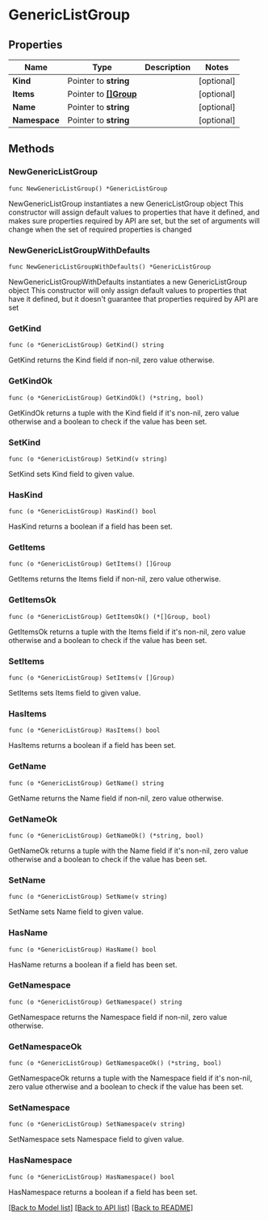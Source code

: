 # GenericListGroup

## Properties

Name | Type | Description | Notes
------------ | ------------- | ------------- | -------------
**Kind** | Pointer to **string** |  | [optional] 
**Items** | Pointer to [**[]Group**](Group.md) |  | [optional] 
**Name** | Pointer to **string** |  | [optional] 
**Namespace** | Pointer to **string** |  | [optional] 

## Methods

### NewGenericListGroup

`func NewGenericListGroup() *GenericListGroup`

NewGenericListGroup instantiates a new GenericListGroup object
This constructor will assign default values to properties that have it defined,
and makes sure properties required by API are set, but the set of arguments
will change when the set of required properties is changed

### NewGenericListGroupWithDefaults

`func NewGenericListGroupWithDefaults() *GenericListGroup`

NewGenericListGroupWithDefaults instantiates a new GenericListGroup object
This constructor will only assign default values to properties that have it defined,
but it doesn't guarantee that properties required by API are set

### GetKind

`func (o *GenericListGroup) GetKind() string`

GetKind returns the Kind field if non-nil, zero value otherwise.

### GetKindOk

`func (o *GenericListGroup) GetKindOk() (*string, bool)`

GetKindOk returns a tuple with the Kind field if it's non-nil, zero value otherwise
and a boolean to check if the value has been set.

### SetKind

`func (o *GenericListGroup) SetKind(v string)`

SetKind sets Kind field to given value.

### HasKind

`func (o *GenericListGroup) HasKind() bool`

HasKind returns a boolean if a field has been set.

### GetItems

`func (o *GenericListGroup) GetItems() []Group`

GetItems returns the Items field if non-nil, zero value otherwise.

### GetItemsOk

`func (o *GenericListGroup) GetItemsOk() (*[]Group, bool)`

GetItemsOk returns a tuple with the Items field if it's non-nil, zero value otherwise
and a boolean to check if the value has been set.

### SetItems

`func (o *GenericListGroup) SetItems(v []Group)`

SetItems sets Items field to given value.

### HasItems

`func (o *GenericListGroup) HasItems() bool`

HasItems returns a boolean if a field has been set.

### GetName

`func (o *GenericListGroup) GetName() string`

GetName returns the Name field if non-nil, zero value otherwise.

### GetNameOk

`func (o *GenericListGroup) GetNameOk() (*string, bool)`

GetNameOk returns a tuple with the Name field if it's non-nil, zero value otherwise
and a boolean to check if the value has been set.

### SetName

`func (o *GenericListGroup) SetName(v string)`

SetName sets Name field to given value.

### HasName

`func (o *GenericListGroup) HasName() bool`

HasName returns a boolean if a field has been set.

### GetNamespace

`func (o *GenericListGroup) GetNamespace() string`

GetNamespace returns the Namespace field if non-nil, zero value otherwise.

### GetNamespaceOk

`func (o *GenericListGroup) GetNamespaceOk() (*string, bool)`

GetNamespaceOk returns a tuple with the Namespace field if it's non-nil, zero value otherwise
and a boolean to check if the value has been set.

### SetNamespace

`func (o *GenericListGroup) SetNamespace(v string)`

SetNamespace sets Namespace field to given value.

### HasNamespace

`func (o *GenericListGroup) HasNamespace() bool`

HasNamespace returns a boolean if a field has been set.


[[Back to Model list]](../README.md#documentation-for-models) [[Back to API list]](../README.md#documentation-for-api-endpoints) [[Back to README]](../README.md)


